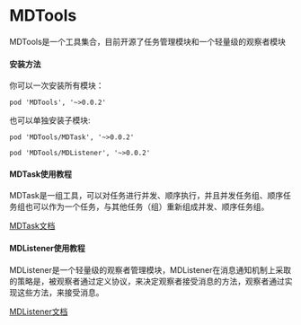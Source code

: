 # MDTools


MDTools是一个工具集合，目前开源了任务管理模块和一个轻量级的观察者模块

#### 安装方法

你可以一次安装所有模块：

    pod 'MDTools', '~>0.0.2'

也可以单独安装子模块:

    pod 'MDTools/MDTask', '~>0.0.2'

    pod 'MDTools/MDListener', '~>0.0.2'

#### MDTask使用教程

MDTask是一组工具，可以对任务进行并发、顺序执行，并且并发任务组、顺序任务组也可以作为一个任务，与其他任务（组）重新组成并发、顺序任务组。

[MDTask文档](https://github.com/yangchenlarkin/MDTools/wiki/MDTask)

#### MDListener使用教程

MDListener是一个轻量级的观察者管理模块，MDListener在消息通知机制上采取的策略是，被观察者通过定义协议，来决定观察者接受消息的方法，观察者通过实现这些方法，来接受消息。

[MDListener文档](https://github.com/yangchenlarkin/MDTools/wiki/MDListener)
